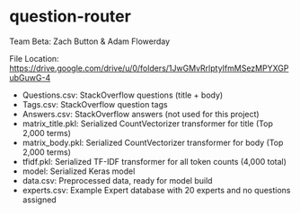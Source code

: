 # question-router
Team Beta: Zach Button & Adam Flowerday

File Location: https://drive.google.com/drive/u/0/folders/1JwGMvRrlptyIfmMSezMPYXGPubGuwG-4
- Questions.csv: StackOverflow questions (title + body)
- Tags.csv: StackOverflow question tags
- Answers.csv: StackOverflow answers (not used for this project)
- matrix_title.pkl: Serialized CountVectorizer transformer for title (Top 2,000 terms)
- matrix_body.pkl: Serialized CountVectorizer transformer for body (Top 2,000 terms)
- tfidf.pkl: Serialized TF-IDF transformer for all token counts (4,000 total)
- model: Serialized Keras model
- data.csv: Preprocessed data, ready for model build
- experts.csv: Example Expert database with 20 experts and no questions assigned
